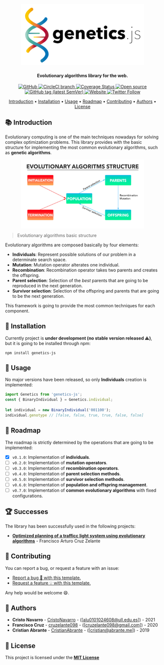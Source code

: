 <h1 align="center">
  <img src="https://github.com/GeneticsJS/GeneticsJS/raw/master/assets/images/logo.png" alt="genetics.js logo" width="400">
</h1>

<h4 align="center">
  Evolutionary algorithms library for the web.
</h4>

<p align="center">
    <a href="https://github.com/CristianAbrante/GeneticsJS/blob/master/LICENSE">
        <img alt="GitHub" src="https://img.shields.io/github/license/CristianAbrante/GeneticsJS.svg">
    </a>
    <a href="https://circleci.com/gh/CristianAbrante/workflows/GeneticsJS">
        <img alt="CircleCI branch" src="https://img.shields.io/circleci/project/github/CristianAbrante/GeneticsJS/master.svg">
    </a>
    <a href="https://coveralls.io/github/CristianAbrante/GeneticsJS">
        <img src='https://coveralls.io/repos/github/CristianAbrante/GeneticsJS/badge.svg?branch=master' alt='Coverage Status' />
    </a>
    <a href="https://github.com/ellerbrock/open-source-badges/">
        <img src="https://badges.frapsoft.com/os/v1/open-source.svg?v=103g" alt="Open source">
    </a>
    <a href="https://coveralls.io/github/CristianAbrante/GeneticsJS">
        <img alt="GitHub tag (latest SemVer)" src="https://img.shields.io/github/tag/CristianAbrante/GeneticsJS.svg">
    </a>
    <a href="https://geneticsjs.wordpress.com/">
        <img alt="Website" src="https://img.shields.io/website/https/geneticsjs.wordpress.com.svg">
    </a>
    <a href="https://twitter.com/GeneticsJs">
        <img alt="Twitter Follow" src="https://img.shields.io/twitter/follow/GeneticsJS.svg?label=Follow&style=social">
    </a>
</p>

<p align="center">
  <a href="#introduction">Introduction</a> •
  <a href="#installation">Installation</a> •
  <a href="#usage">Usage</a> •
  <a href="#roadmap">Roadmap</a> •
  <a href="#contributing">Contributing</a> •
  <a href="#authors">Authors</a> •
  <a href="#license">License</a>
</p>

## 📚 Introduction
Evolutionary computing is one of the main techniques nowadays
for solving complex optimization problems. This library provides 
with the basic structure for implementing the most common evolutionary
algorithms, such as **genetic algorithms**.

<p align="center">
    <img src="https://github.com/GeneticsJS/GeneticsJS/raw/master/assets/images/ea-structure.jpg" align="center" alt="drawing" width="400"/>
</p>

> Evolutionary algorithms basic structure

Evolutionary algorithms are composed basically by four elements:

* **Individuals**: Represent possible solutions of our problem in a determinate search space.
* **Mutation**: Mutation operator alterates one individual.
* **Recombination**: Recombination operator takes two parents and creates the offspring.
* **Parent selection**: Selection of the *best* parents that are going to be reproduced in the next generation.
* **Survivor selection**: Selection of the offspring and parents that are going to be the next generation.
 
This framework is going to provide the most common techniques for each component.

## 🔧 Installation
Currently project is **under development (no stable version released :warning:)**, but it is going to be installed
through npm:

```
npm install genetics-js
```

## 🧬 Usage
No major versions have been released, so only **Individuals** creation is implemented:
```typescript
import Genetics from 'genetics-js';
const { BinaryIndividual } = Genetics.individual;

let individual = new BinaryIndividual('001100');
individual.genotype // [false, false, true, true, false, false]
```

## 🌠 Roadmap
The roadmap is strictly determined by the operations that are going to be 
implemented:

- [x] `v0.1.0`: Implementation of **individuals**.
- [ ] `v0.2.0`: Implementation of **mutation operators**.
- [ ] `v0.3.0`: Implementation of **recombination operators**.
- [ ] `v0.4.0`: Implementation of **parent selection methods**.
- [ ] `v0.5.0`: Implementation of **survivor selection methods**.
- [ ] `v0.6.0`: Implementation of **population and offspring management**.
- [ ] `v0.7.0`: Implementation of **common evolutionary algorithms** with fixed configurations.

## 🏆 Successes
The library has been successfully used in the following projects:

* [**Optimized planning of a trafficc light system using evolutionary algorithms**](https://riull.ull.es/xmlui/handle/915/21321) - Francisco Arturo Cruz Zelante

## 👐 Contributing
You can report a bug, or request a feature with an issue:

* [Report a bug 🐛 with this template.](https://github.com/GeneticsJS/GeneticsJS/issues/new?assignees=&labels=&template=bug-report.md&title=%3Abug%3A)
* [Request a feature 💡 with this template.](https://github.com/GeneticsJS/GeneticsJS/issues/new?assignees=&labels=&template=feature_request.md&title=)

Any help would be welcome :smile:.

## 💪 Authors
* **Cristo Navarro** - [CristoNavarro](https://github.com/CristoNavarro) - ([alu0101024608@ull.edu.es]) - 2021
* **Francisco Cruz** - [cruzelante098](https://github.com/cruzelante098) - ([cruzelante098@gmail.com]) - 2020
* **Cristian Abrante** - [CristianAbrante](https://github.com/CristianAbrante) - ([cristian@abrante.me]) - 2019

## 📝 License
This project is licensed under the **[MIT License](https://github.com/GeneticsJS/GeneticsJS/blob/master/LICENSE)**
